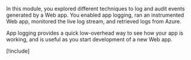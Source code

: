 In this module, you explored different techniques to log and audit events generated by a Web app. You enabled app logging, ran an instrumented Web app, monitored the live log stream, and retrieved logs from Azure.

App logging provides a quick low-overhead way to see how your app is working, and is useful as you start development of a new Web app.

[!include[](../../../includes/azure-sandbox-cleanup.md)]